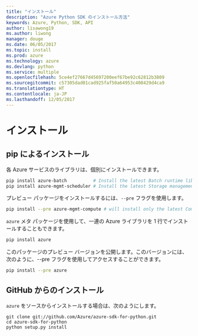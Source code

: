 ```yaml
---
title: "インストール"
description: "Azure Python SDK のインストール方法"
keywords: Azure, Python, SDK, API
author: lisawong19
ms.author: liwong
manager: douge
ms.date: 06/05/2017
ms.topic: install
ms.prod: azure
ms.technology: azure
ms.devlang: python
ms.service: multiple
ms.openlocfilehash: 5ce4ef27667d45697200eef67be92c62812b3809
ms.sourcegitcommit: c57305dad01cad925faf50a64953c408429d4ca9
ms.translationtype: HT
ms.contentlocale: ja-JP
ms.lasthandoff: 12/05/2017
---
```

# <a name="installation"></a>インストール

## <a name="installation-with-pip"></a>pip によるインストール

各 Azure サービスのライブラリは、個別にインストールできます。

```bash
pip install azure-batch          # Install the latest Batch runtime library
pip install azure-mgmt-scheduler # Install the latest Storage management library
```

プレビュー パッケージをインストールするには、`--pre` フラグを使用します。

```bash
pip install --pre azure-mgmt-compute # will install only the latest Compute Management library
```

`azure` メタ パッケージを使用して、一連の Azure ライブラリを 1 行でインストールすることもできます。

```bash
pip install azure
```

このパッケージのプレビュー バージョンを公開します。このバージョンには、次のように、--pre フラグを使用してアクセスすることができます。

```bash
pip install --pre azure
```

## <a name="install-from-github"></a>GitHub からのインストール

`azure` をソースからインストールする場合は、次のようにします。

    git clone git://github.com/Azure/azure-sdk-for-python.git
    cd azure-sdk-for-python
    python setup.py install
